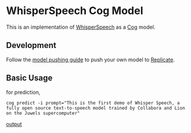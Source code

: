 # WhisperSpeech Cog Model

This is an implementation of [WhisperSpeech](https://github.com/collabora/WhisperSpeech) as a [Cog](https://github.com/replicate/cog) model.

## Development

Follow the [model pushing guide](https://replicate.com/docs/guides/push-a-model) to push your own model to [Replicate](https://replicate.com).

## Basic Usage

for prediction,

    cog predict -i prompt="This is the first demo of Whisper Speech, a fully open source text-to-speech model trained by Collabora and Lion on the Juwels supercomputer"

[output](output.wav)
